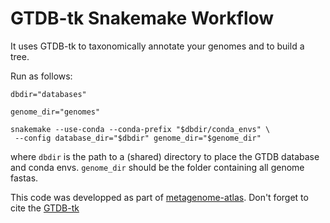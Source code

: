 # GTDB-tk Snakemake Workflow

It uses GTDB-tk to taxonomically annotate your genomes and to build a tree.

Run as follows:
```
dbdir="databases"

genome_dir="genomes"

snakemake --use-conda --conda-prefix "$dbdir/conda_envs" \
 --config database_dir="$dbdir" genome_dir="$genome_dir"

```

where `dbdir` is the path to a (shared) directory to place the GTDB database and conda envs.
`genome_dir` should be the folder containing all genome fastas.


This code was developped as part of [metagenome-atlas](https://github.com/metagenome-atlas/atlas). 
Don't forget to cite the [GTDB-tk](https://github.com/Ecogenomics/GTDBTk)
